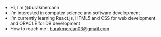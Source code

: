 -  Hi, I’m @burakmercann
-  I’m interested in computer science and software development
-  I’m currently learning React.js, HTML5 and CSS for web development and ORACLE for DB development
-  How to reach me : burakmercan03@gmail.com

<!---
burakmercann/burakmercann is a ✨ special ✨ repository because its `README.md` (this file) appears on your GitHub profile.
You can click the Preview link to take a look at your changes.
--->
